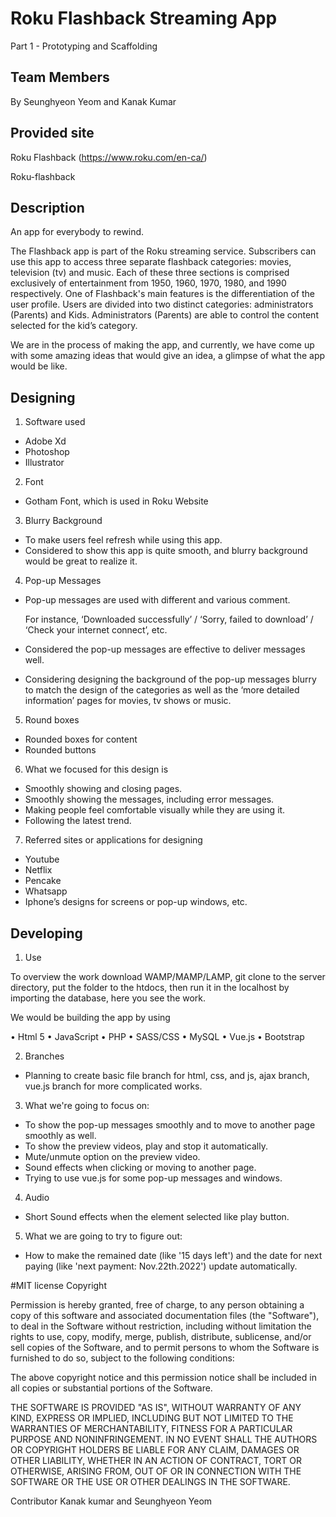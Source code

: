 # Roku Flashback Streaming App
Part 1 - Prototyping and Scaffolding

## Team Members
By Seunghyeon Yeom and Kanak Kumar

## Provided site
Roku Flashback (https://www.roku.com/en-ca/)

Roku-flashback 

  

## Description
An app for everybody to rewind.

The Flashback app is part of the Roku streaming service. Subscribers can use this app to access three separate flashback categories: movies, television (tv) and music. Each of these three sections is comprised exclusively of entertainment from 1950, 1960, 1970, 1980, and 1990 respectively. One of Flashback's main features is the differentiation of the user profile. Users are divided into two distinct categories: administrators (Parents) and Kids. Administrators (Parents) are able to control the content selected for the kid’s category.

We are in the process of making the app, and currently, we have come up with some amazing ideas that would give an idea, a glimpse of what the app would be like.

## Designing
1.	Software used
-	Adobe Xd
-	Photoshop
-	Illustrator

2.	Font
-	Gotham Font, which is used in Roku Website

3.	Blurry Background
-	To make users feel refresh while using this app.
-	Considered to show this app is quite smooth, and blurry background would be great to realize it.

4.	Pop-up Messages
-	Pop-up messages are used with different and various comment.

    For instance, ‘Downloaded successfully’ / ‘Sorry, failed to download’ / ‘Check your internet connect’, etc.

-	Considered the pop-up messages are effective to deliver messages well.
-	Considering designing the background of the pop-up messages blurry to match the design of the categories as well as the ‘more detailed information’ pages for movies, tv shows or music.

5.	Round boxes
-	Rounded boxes for content
-	Rounded buttons

6.	What we focused for this design is
-	Smoothly showing and closing pages.
-	Smoothly showing the messages, including error messages.
-	Making people feel comfortable visually while they are using it.
-	Following the latest trend.

7.	Referred sites or applications for designing
-	Youtube
-	Netflix
-	Pencake
-	Whatsapp
-	Iphone’s designs for screens or pop-up windows, etc.

## Developing

1.	Use

To overview the work download WAMP/MAMP/LAMP, git clone to the server directory, put the folder to the htdocs, then run it in the localhost by importing the database, here you see the work.

We would be building the app by using 

•	Html 5
•	JavaScript
•	PHP
•	SASS/CSS
•	MySQL
•	Vue.js
•	Bootstrap

2. Branches
- Planning to create basic file branch for html, css, and js, ajax branch, vue.js branch for more complicated works.

3. What we're going to focus on:
- To show the pop-up messages smoothly and to move to another page smoothly as well.
- To show the preview videos, play and stop it automatically.
- Mute/unmute option on the preview video.
- Sound effects when clicking or moving to another page.
- Trying to use vue.js for some pop-up messages and windows.

4. Audio
- Short Sound effects when the element selected like play button.

5. What we are going to try to figure out:
- How to make the remained date (like '15 days left') and the date for next paying (like 'next payment: Nov.22th.2022') update automatically.

#MIT license
Copyright

Permission is hereby granted, free of charge, to any person obtaining
a copy of this software and associated documentation files (the
"Software"), to deal in the Software without restriction, including
without limitation the rights to use, copy, modify, merge, publish,
distribute, sublicense, and/or sell copies of the Software, and to
permit persons to whom the Software is furnished to do so, subject to
the following conditions:

The above copyright notice and this permission notice shall be
included in all copies or substantial portions of the Software.

THE SOFTWARE IS PROVIDED "AS IS", WITHOUT WARRANTY OF ANY KIND,
EXPRESS OR IMPLIED, INCLUDING BUT NOT LIMITED TO THE WARRANTIES OF
MERCHANTABILITY, FITNESS FOR A PARTICULAR PURPOSE AND
NONINFRINGEMENT. IN NO EVENT SHALL THE AUTHORS OR COPYRIGHT HOLDERS BE
LIABLE FOR ANY CLAIM, DAMAGES OR OTHER LIABILITY, WHETHER IN AN ACTION
OF CONTRACT, TORT OR OTHERWISE, ARISING FROM, OUT OF OR IN CONNECTION
WITH THE SOFTWARE OR THE USE OR OTHER DEALINGS IN THE SOFTWARE.

Contributor
Kanak kumar and Seunghyeon Yeom
